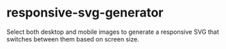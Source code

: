 # responsive-svg-generator
 Select both desktop and mobile images to generate a responsive SVG that switches between them based on screen size.
